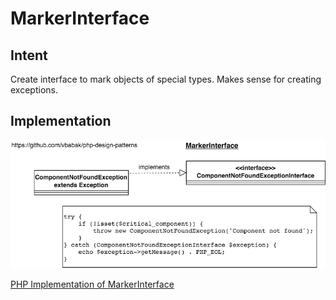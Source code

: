MarkerInterface
========================

## Intent

Create interface to mark objects of special types. 
Makes sense for creating exceptions.

## Implementation


![alt MarkerInterface UML Diagram](MarkerInterface.png)

[PHP Implementation of MarkerInterface](MarkerInterface.php)